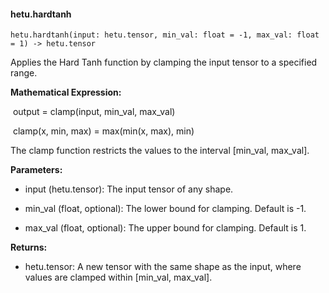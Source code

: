 #### hetu.hardtanh

```
hetu.hardtanh(input: hetu.tensor, min_val: float = -1, max_val: float = 1) -> hetu.tensor
```

Applies the Hard Tanh function by clamping the input tensor to a specified range.

**Mathematical Expression:**

​	output = clamp(input, min_val, max_val)

​	clamp(x, min, max) = max(min(x, max), min)

The clamp function restricts the values to the interval [min_val, max_val].

**Parameters:**

* input (hetu.tensor): The input tensor of any shape.

* min_val (float, optional): The lower bound for clamping. Default is -1.

* max_val (float, optional): The upper bound for clamping. Default is 1.

**Returns:**

* hetu.tensor: A new tensor with the same shape as the input, where values are clamped within [min_val, max_val].

